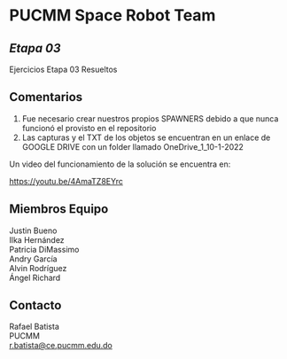 # PUCMM Space Robot Team
## _Etapa 03_

Ejercicios Etapa 03 Resueltos

## Comentarios

1. Fue necesario crear nuestros propios SPAWNERS debido a que nunca funcionó el provisto en el repositorio
2. Las capturas y el TXT de los objetos se encuentran en un enlace de GOOGLE DRIVE con un folder llamado OneDrive_1_10-1-2022

Un video del funcionamiento de la solución se encuentra en:

https://youtu.be/4AmaTZ8EYrc

## Miembros Equipo

Justin Bueno\
Ilka Hernández\
Patricia DiMassimo\
Andry García\
Alvin Rodríguez\
Ángel Richard

## Contacto

Rafael Batista\
PUCMM\
r.batista@ce.pucmm.edu.do


